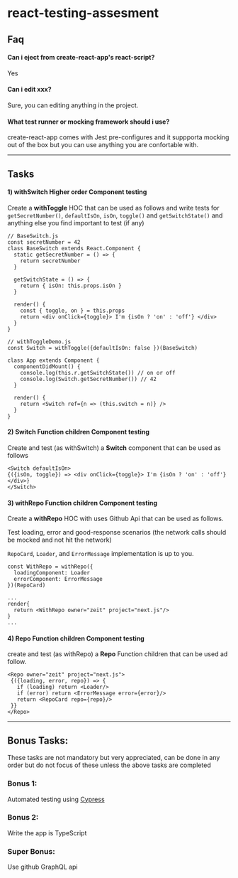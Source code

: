# react-testing-assesment

## Faq

#### Can i eject from create-react-app's react-script?

Yes

#### Can i edit xxx?

Sure, you can editing anything in the project.

#### What test runner or mocking framework should i use?

create-react-app comes with Jest pre-configures and it suppporta mocking out of the box but you can use anything you are confortable with.

---

## Tasks

#### 1) withSwitch Higher order Component testing

Create a **withToggle** HOC that can be used as follows and write tests for `getSecretNumber()`, `defaultIsOn`, `isOn`, `toggle()` and `getSwitchState()` and anything else you find important to test (if any)

```
// BaseSwitch.js
const secretNumber = 42
class BaseSwitch extends React.Component {
  static getSecretNumber = () => {
    return secretNumber
  }

  getSwitchState = () => {
    return { isOn: this.props.isOn }
  }

  render() {
    const { toggle, on } = this.props
    return <div onClick={toggle}> I'm {isOn ? 'on' : 'off'} </div>
  }
}
```

```
// withToggleDemo.js
const Switch = withToggle({defaultIsOn: false })(BaseSwitch)

class App extends Component {
  componentDidMount() {
    console.log(this.r.getSwitchState()) // on or off
    console.log(Switch.getSecretNumber()) // 42
  }

  render() {
    return <Switch ref={n => (this.switch = n)} />
  }
}
```

#### 2) Switch Function children Component testing

Create and test (as withSwitch) a **Switch** component that can be used as follows

```
<Switch defaultIsOn>
{({isOn, toggle}) => <div onClick={toggle}> I'm {isOn ? 'on' : 'off'} </div>}
</Switch>
```

#### 3) withRepo Function children Component testing

Create a **withRepo** HOC with uses Github Api that can be used as follows.

Test loading, error and good-response scenarios (the network calls should be mocked and not hit the network)

`RepoCard`, `Loader`, and `ErrorMessage` implementation is up to you.

```
const WithRepo = withRepo({
  loadingComponent: Loader
  errorComponent: ErrorMessage
})(RepoCard)

...
render{
  return <WithRepo owner="zeit" project="next.js"/>
}
...
```

#### 4) Repo Function children Component testing

create and test (as withRepo) a **Repo** Function children that
can be used ad follow.

```
<Repo owner="zeit" project="next.js">
 {({loading, error, repo}) => {
   if (loading) return <Loader/>
   if (error) return <ErrorMessage error={error}/>
   return <RepoCard repo={repo}/>
 }}
</Repo>
```

---

## Bonus Tasks:

These tasks are not mandatory but very appreciated, can be done in any order
but do not focus of these unless the above tasks are completed

### Bonus 1:

Automated testing using [Cypress](https://www.cypress.io/)

### Bonus 2:

Write the app is TypeScript

### Super Bonus:

Use github GraphQL api
